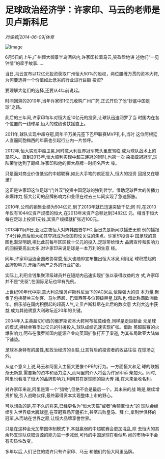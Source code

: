 # 足球政治经济学：许家印、马云的老师是贝卢斯科尼

*刘溪若|2014-06-09|体育*

![Image](http://static.ylzbl.com/uploads/ueditor/php/upload/image/20180307/1520409204457003.jpeg)

6月5日的上午,广州恒大御景半岛酒店内,许家印拉着马云,笑盈盈地讲 述他们“一见钟情”的牵手故事……

当日,马云宣布以12亿元投资获取广州恒大50%的股权，两位腰缠万贯的资本大鳄,为何要选择一个价值如此低劣的行业进行巨额 投资?

要理解大佬们的选择,还要从4年前说起。

时间回溯的2010年,当年许家印1亿元收购广州广药,正式开启了他“抄底中国足球”之路。

此后的三年间,许家印每年对恒大近10亿元的投资,让球队迅速网罗了当 时国内在各个位置的一线球星,恒大的成绩也扶摇直上。

2011年,球队实现中超夺冠,同年千万美元签下巴甲联赛MVP孔卡,当时 这位阿根廷人直逼同胞梅西的年薪也引起行业内一片惊呼。

2012年,恒大实现中超卫冕,同时意大利世界冠军教头里皮驾临,成为球队战术上的掌舵人。直到2013年,恒大顺利实现中超三连冠的同时,也第一次 染指亚冠冠军,球队荣誉达到了巅峰,许家印和他的恒大品牌一时间名声大 噪。

只是面对商业价值低劣的中超联赛,如此大手笔的疯狂投入,恒大的投资 回报又在哪里?

这正是许家印这位足球“门外汉”投资中国足球的独到哲学。借助足球巨大的传播力和爆炸力,恒大公司的品牌影响力和业绩在过去三年间实现了急速膨胀。

2010年,公司的销售业绩为504亿元,到了2013年就已迅速突破千亿;同 时,在2010年仅有1044亿资产规模的恒大,在2013年末资产总额达到3482亿 元。相当于恒大每在足球上投资1元钱,其资产规模就扩张近100元。

2013年11月9日,亚冠之夜恒大对阵韩国首尔FC,当日先是新闻联播史无前 例的播报了4分钟,而后恒大如其夺冠成为全国舆论关注的焦点。许家印投资中 国足球的意图也渐渐明朗,相比此前每年区区数十亿元的投入,足球带给恒大 品牌宣传和影响力的回报要高出太多,对许家印来说足球是一本万利的生意 经。

同年,许家印当选全国政协常委,恒大也随即宣布推出恒大冰泉,利用足 球积攒起的品牌影响力,开始向地产之外的行业扩张。

实际上,利用金钱集聚顶级球员并在短期内迅速实现扩张以录得收益的方 式,许家印并不是“先驱”,在国际足坛也早有先例。

上世纪90年代中期,意大利总理贝卢斯科尼治下的AC米兰,依靠强大的资 本力量,聚集了包括荷兰三剑客、马尔蒂尼、巴雷西等多位顶级巨星,球队也 借此称霸欧洲数年。俱乐部在国内积攒起的超高人气,让贝卢斯科尼在此后的数次意 大利大选中获益,成为其驰骋意大利政坛近20年的关键。

2004年入主英超切尔西的俄罗斯资本大鳄阿布拉莫维奇,同样是走巨额金 元足球的模式,持续单赛季过亿元的引援投入,球队成绩迅速实现扩张。借助 英超联赛的火爆影响力,阿布在俄罗斯国内能源产业向英国扩张打开了渠道, 为其布局欧亚大陆做下铺垫。

足球本身特有的属性,和政治经济的关联,让其背后的投资者的收益往往 在球场之外。

从这个意义上说,马云和阿里入主恒大更像个PE的行为。一方面恒大和足 球的联姻渐无新意,需要新的资本和活力注入,而阿里的介入将会为许家印添 柴加火。同时,阿里也看准了恒大的品牌影响力,利用其在足球圈的巨大传 播,在未来坐收名利。

对许家印来说,阿里是第一个“猎物”,但绝不会是最后一个。其未来的战 略是,继续增资扩股,引入战略伙伴,最终募得资本实现整体上市的野心。

可以想象的是,在不久的将来,已经更名为“恒大天猫”或者“余额宝恒大”的 球队会继续引入世界级大牌球星,在亚冠赛场开疆拓土,甚至击败皇马、拜 仁,拿到世俱杯的冠军,从而站在世界之巅,让恒大品牌享誉世界。

只是在这种金元加举国体制模式下,本就羸弱的中超联赛会更加混乱,除 去恒大的其余15支球队获取资源的能力进一步减弱,可怜的中国足球在看似热 闹的市场中不会有实质性改变。

多年以后,人们记住的或许只有许家印、马云 和他们的恒大阿里品牌。

